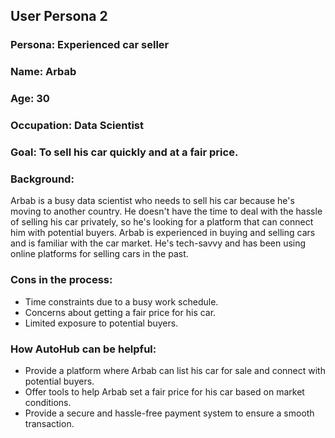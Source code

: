 ## User Persona 2


### Persona: Experienced car seller
### Name: Arbab 
### Age: 30
### Occupation: Data Scientist
### Goal: To sell his car quickly and at a fair price.


### Background:
   Arbab is a busy data scientist who needs to sell his car because he's moving to another country. He doesn't have the time to deal with the hassle of selling his car privately, so he's looking for a platform that can connect him with potential buyers. Arbab is experienced in buying and selling cars and is familiar with the car market. He's tech-savvy and has been using online platforms for selling cars in the past.


### Cons in the process:
* Time constraints due to a busy work schedule.
* Concerns about getting a fair price for his car.
* Limited exposure to potential buyers.


### How AutoHub can be helpful:
* Provide a platform where Arbab can list his car for sale and connect with potential buyers.
* Offer tools to help Arbab set a fair price for his car based on market conditions.
* Provide a secure and hassle-free payment system to ensure a smooth transaction.
